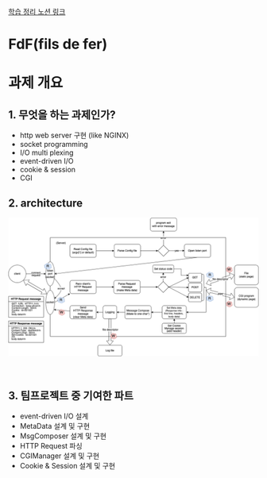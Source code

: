 [학습 정리 노션 링크](https://helpful-eggplant-ec3.notion.site/webserver-2b91ab553d214e6ca2889113ededf994)

# FdF(fils de fer)
# 과제 개요
## 1. 무엇을 하는 과제인가?
- http web server 구현 (like NGINX)
- socket programming
- I/O multi plexing
- event-driven I/O
- cookie & session
- CGI

## 2. architecture
![architecture](./imgsrc/Diagram.png)

<br>

## 3. 팀프로젝트 중 기여한 파트
- event-driven I/O 설계
- MetaData 설계 및 구현
- MsgComposer 설계 및 구현
- HTTP Request 파싱
- CGIManager 설계 및 구현
- Cookie & Session 설계 및 구현


<br>
